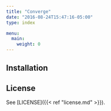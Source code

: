 ```yaml
---
title: "Converge"
date: "2016-08-24T15:47:16-05:00"
type: index

menu:
  main:
    weight: 0
---
```


## Installation

## License

See [LICENSE]({{< ref "license.md" >}}).
